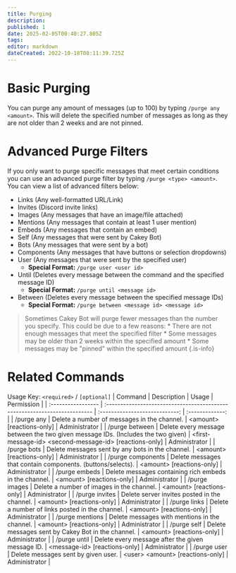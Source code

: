 ```yaml
---
title: Purging
description: 
published: 1
date: 2025-02-05T00:40:27.805Z
tags: 
editor: markdown
dateCreated: 2022-10-18T08:11:39.725Z
---
```


# Basic Purging
You can purge any amount of messages (up to 100) by typing `/purge any <amount>`. This will delete the specified number of messages as long as they are not older than 2 weeks and are not pinned.

# Advanced Purge Filters
If you only want to purge specific messages that meet certain conditions you can use an advanced purge filter by typing `/purge <type> <amount>`. You can view a list of advanced filters below:

* Links (Any well-formatted URL/Link)
* Invites (Discord invite links)
* Images (Any messages that have an image/file attached)
* Mentions (Any messages that contain at least 1 user mention)
* Embeds (Any messages that contain an embed)
* Self (Any messages that were sent by Cakey Bot)
* Bots (Any messages that were sent by a bot)
* Components (Any messages that have buttons or selection dropdowns)
* User (Any messages that were sent by the specified user)
  * **Special Format:** `/purge user <user id>`
* Until (Deletes every message between the command and the specified message ID)
  * **Special Format:** `/purge until <message id>`
* Between (Deletes every message between the specified message IDs)
  * **Special Format:** `/purge between <message id> <message id>`

> Sometimes Cakey Bot will purge fewer messages than the number you specify. This could be due to a few reasons:
> \* There are not enough messages that meet the specified filter
> \* Some messages may be older than 2 weeks within the specified amount
> \* Some messages may be "pinned" within the specified amount
{.is-info}

# Related Commands
Usage Key: `<required>` / `[optional]`
| Command            | Description                                                                | Usage                           | Permission     |
| :----------------- | :------------------------------------------------------------------------- | :----------------------------: | :-------------: |
| /purge any         | Delete a number of messages in the channel.                               | \<amount> [reactions-only]                        | Administrator |
| /purge between     | Delete every message between the two given message IDs. (Includes the two given) | \<first-message-id> \<second-message-id> [reactions-only] | Administrator |
| /purge bots        | Delete messages sent by any bots in the channel.                          | \<amount> [reactions-only]                        | Administrator |
| /purge components  | Delete messages that contain components. (buttons/selects).               | \<amount> [reactions-only]                        | Administrator |
| /purge embeds      | Delete messages containing rich embeds in the channel.                    | \<amount> [reactions-only]                        | Administrator |
| /purge images      | Delete a number of images in the channel.                                 | \<amount> [reactions-only]                        | Administrator |
| /purge invites     | Delete server invites posted in the channel.                              | \<amount> [reactions-only]                        | Administrator |
| /purge links       | Delete a number of links posted in the channel.                           | \<amount> [reactions-only]                        | Administrator |
| /purge mentions    | Delete messages with mentions in the channel.                             | \<amount> [reactions-only]                        | Administrator |
| /purge self        | Delete messages sent by Cakey Bot in the channel.                         | \<amount> [reactions-only]                        | Administrator |
| /purge until       | Delete every message after the given message ID.                          | \<message-id> [reactions-only]                    | Administrator |
| /purge user        | Delete messages sent by given user.                                       | \<user> \<amount> [reactions-only]                | Administrator |
